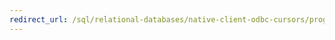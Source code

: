 ```yaml
---
redirect_url: /sql/relational-databases/native-client-odbc-cursors/programming/cursor-programming-details-odbc?toc=%2fsql%2frelational-databases%2fnative-client-odbc-cursors%2fprogramming%2ftoc.json
---
```

